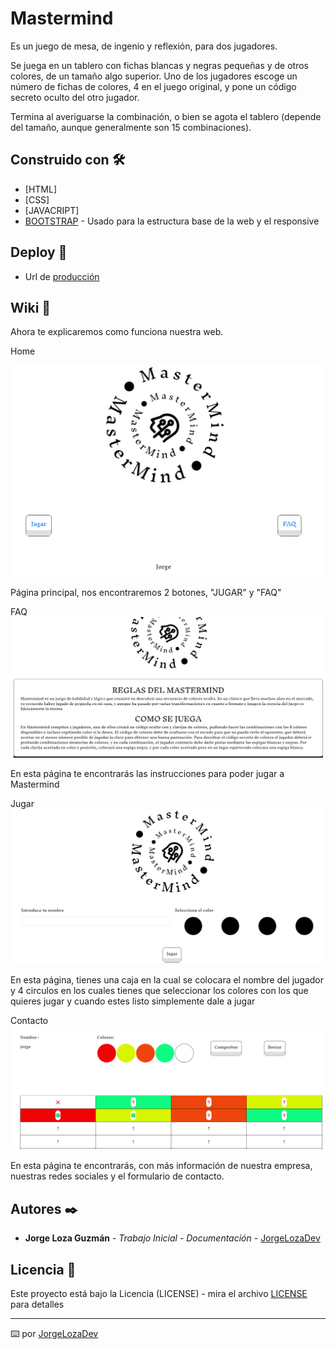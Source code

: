 # Mastermind

Es un juego de mesa, de ingenio y reflexión, para dos jugadores.

Se juega en un tablero con fichas blancas y negras pequeñas y de otros colores, de un tamaño algo superior. Uno de los jugadores escoge un número de fichas de colores, 4 en el juego original, y pone un código secreto oculto del otro jugador.

Termina al averiguarse la combinación, o bien se agota el tablero (depende del tamaño, aunque generalmente son 15 combinaciones).

## Construido con 🛠️

* [HTML]
* [CSS]
* [JAVACRIPT] 
* [BOOTSTRAP](https://getbootstrap.com/) - Usado para la estructura base de la web y el responsive

## Deploy 🚀

* Url de [producción](https://jorgelozadev.github.io/mastermind/) 

## Wiki 📖

Ahora te explicaremos como funciona nuestra web.

Home
 
![HOME](src/img/Screenshot_1.png)
 
Página principal, nos encontraremos 2 botones, "JUGAR" y "FAQ"

FAQ
![FAQ](src/img/Screenshot_2.png)

En esta página te encontrarás las instrucciones para poder jugar a Mastermind

Jugar
![JUGAR](src/img/Screenshot_3.png)

En esta página, tienes una caja en la cual se colocara el nombre del jugador y 4 circulos en los cuales tienes que seleccionar los colores con los que quieres jugar y cuando estes listo simplemente dale a jugar

Contacto
![CONTACTO](src/img/Screenshot_4.png)

En esta página te encontrarás, con más información de nuestra empresa, nuestras redes sociales y el formulario de contacto.

## Autores ✒️


* **Jorge Loza Guzmán** - *Trabajo Inicial* -  *Documentación* - [JorgeLozaDev](https://github.com/JorgeLozaDev)


## Licencia 📄

Este proyecto está bajo la Licencia (LICENSE) - mira el archivo [LICENSE](LICENSE) para detalles

---
⌨️ por [JorgeLozaDev](https://github.com/JorgeLozaDev) 
